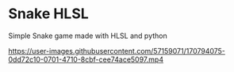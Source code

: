 # Snake HLSL
 
Simple Snake game made with HLSL and python


https://user-images.githubusercontent.com/57159071/170794075-0dd72c10-0701-4710-8cbf-cee74ace5097.mp4


